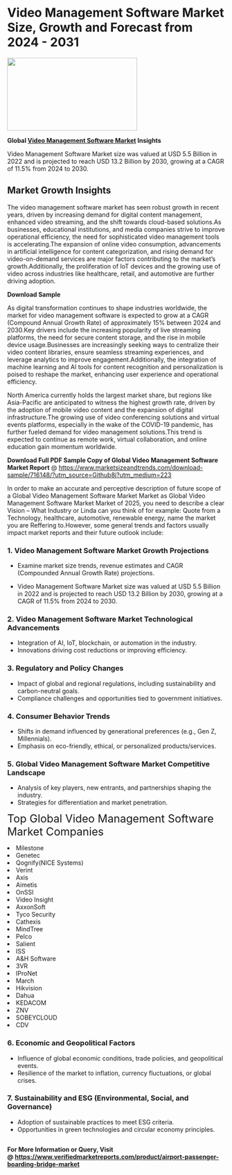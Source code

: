 <H1>Video Management Software Market Size, Growth and Forecast from 2024 - 2031</H1><img class="aligncenter size-medium wp-image-584254" src="https://thirdeyenews.in/wp-content/uploads/2024/09/Global-Market-Research-300x168.jpeg" alt="" width="300" height="168" /><p><strong>Global&nbsp;<a href="https://www.marketsizeandtrends.com/download-sample/716148/?utm_source=Github8j?utm_medium=223">Video Management Software Market</a> Insights</strong></p><p>Video Management Software Market size was valued at USD 5.5 Billion in 2022 and is projected to reach USD 13.2 Billion by 2030, growing at a CAGR of 11.5% from 2024 to 2030.</p><p><h2>Market Growth Insights</h2> <p>The video management software market has seen robust growth in recent years, driven by increasing demand for digital content management, enhanced video streaming, and the shift towards cloud-based solutions.As businesses, educational institutions, and media companies strive to improve operational efficiency, the need for sophisticated video management tools is accelerating.The expansion of online video consumption, advancements in artificial intelligence for content categorization, and rising demand for video-on-demand services are major factors contributing to the market’s growth.Additionally, the proliferation of IoT devices and the growing use of video across industries like healthcare, retail, and automotive are further driving adoption.</p> <p><strong>Download Sample</strong></p> <p>As digital transformation continues to shape industries worldwide, the market for video management software is expected to grow at a CAGR (Compound Annual Growth Rate) of approximately 15% between 2024 and 2030.Key drivers include the increasing popularity of live streaming platforms, the need for secure content storage, and the rise in mobile device usage.Businesses are increasingly seeking ways to centralize their video content libraries, ensure seamless streaming experiences, and leverage analytics to improve engagement.Additionally, the integration of machine learning and AI tools for content recognition and personalization is poised to reshape the market, enhancing user experience and operational efficiency.</p> <p>North America currently holds the largest market share, but regions like Asia-Pacific are anticipated to witness the highest growth rate, driven by the adoption of mobile video content and the expansion of digital infrastructure.The growing use of video conferencing solutions and virtual events platforms, especially in the wake of the COVID-19 pandemic, has further fueled demand for video management solutions.This trend is expected to continue as remote work, virtual collaboration, and online education gain momentum worldwide.</p> <p><span class=""><strong>Download Full PDF Sample Copy of Global Video Management Software Market Report</strong> @ <a href="https://www.marketsizeandtrends.com/download-sample/716148/?utm_source=Github8j?utm_medium=223" target="_blank">https://www.marketsizeandtrends.com/download-sample/716148/?utm_source=Github8j?utm_medium=223</a></span></p><p>In order to make an accurate and perceptive description of future scope of a Global&nbsp;Video Management Software Market Market as Global&nbsp;Video Management Software Market Market of 2025, you need to describe a clear Vision &ndash; What Industry or Linda can you think of for example: Quote from a Technology, healthcare, automotive, renewable energy, name the market you are Reffering to.However, some general trends and factors usually impact market reports and their future outlook include:</p><h3>1.&nbsp;<strong>Video Management Software Market Growth Projections</strong></h3><ul><li>Examine market size trends, revenue estimates and CAGR (Compounded Annual Growth Rate) projections.</li><li><p>Video Management Software Market size was valued at USD 5.5 Billion in 2022 and is projected to reach USD 13.2 Billion by 2030, growing at a CAGR of 11.5% from 2024 to 2030.</p></li></ul><h3>2.&nbsp;<strong>Video Management Software Market Technological Advancements</strong></h3><ul><li>Integration of AI, IoT, blockchain, or automation in the industry.</li><li>Innovations driving cost reductions or improving efficiency.</li></ul><h3>3.&nbsp;<strong>Regulatory and Policy Changes</strong></h3><ul><li>Impact of global and regional regulations, including sustainability and carbon-neutral goals.</li><li>Compliance challenges and opportunities tied to government initiatives.</li></ul><h3>4.&nbsp;<strong>Consumer Behavior Trends</strong></h3><ul><li>Shifts in demand influenced by generational preferences (e.g., Gen Z, Millennials).</li><li>Emphasis on eco-friendly, ethical, or personalized products/services.</li></ul><h3>5.&nbsp;<strong>Global Video Management Software Market Competitive Landscape</strong></h3><ul><li>Analysis of key players, new entrants, and partnerships shaping the industry.</li><li>Strategies for differentiation and market penetration.</li></ul><p data-pm-slice="1 1 []"><span style="color: inherit; font-family: inherit; font-size: 25px;">Top Global Video Management Software Market Companies</span></p><div class="" data-test-id=""><p><li> Milestone</li><li> Genetec</li><li> Qognify(NICE Systems)</li><li> Verint</li><li> Axis</li><li> Aimetis</li><li> OnSSI</li><li> Video Insight</li><li> AxxonSoft</li><li> Tyco Security</li><li> Cathexis</li><li> MindTree</li><li> Pelco</li><li> Salient</li><li> ISS</li><li> A&H Software</li><li> 3VR</li><li> IProNet</li><li> March</li><li> Hikvision</li><li> Dahua</li><li> KEDACOM</li><li> ZNV</li><li> SOBEYCLOUD</li><li> CDV</li></p></div><h3>6.&nbsp;<strong>Economic and Geopolitical Factors</strong></h3><ul><li>Influence of global economic conditions, trade policies, and geopolitical events.</li><li>Resilience of the market to inflation, currency fluctuations, or global crises.</li></ul><h3>7.&nbsp;<strong>Sustainability and ESG (Environmental, Social, and Governance)</strong></h3><ul><li>Adoption of sustainable practices to meet ESG criteria.</li><li>Opportunities in green technologies and circular economy principles.</li></ul><h2><strong style="font-size: 14px;">For More Information or Query, Visit @&nbsp;</strong><a style="background-color: #ffffff; font-size: 14px;" href="https://www.marketsizeandtrends.com/report/video-management-software-market/" target="_blank">https://www.verifiedmarketreports.com/product/airport-passenger-boarding-bridge-market</a></h2>